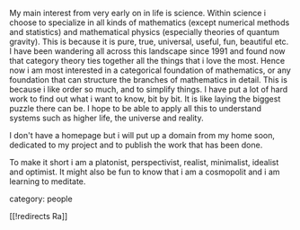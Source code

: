 My main interest from very early on in life is science. Within science i choose to specialize in all kinds of mathematics (except numerical methods and statistics) and mathematical physics (especially theories of quantum gravity). This is because it is pure, true, universal, useful, fun, beautiful etc. I have been wandering all across this landscape since 1991 and found now that category theory ties together all the things that i love the most. Hence now i am most interested in a categorical foundation of mathematics, or any foundation that can structure the branches of mathematics in detail. This is because i like order so much, and to simplify things. I have put a lot of hard work to find out what i want to know, bit by bit. It is like laying the biggest puzzle there can be. I hope to be able to apply all this to understand systems such as higher life, the universe and reality.

I don't have a homepage but i will put up a domain from my home soon, dedicated to my project and to publish the work that has been done.

To make it short i am a platonist, perspectivist, realist, minimalist, idealist and optimist. It might also be fun to know that i am a cosmopolit and i am learning to meditate.


category: people

[[!redirects Ra]]
